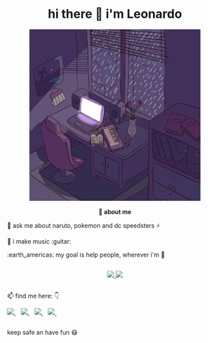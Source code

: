 <h1 align='center'>
hi there 👋 i'm Leonardo
</h1>

<p align='center'>
<img src=https://github.com/nsleo/gifs/blob/main/lofibedroom.gif width="400">
</p>

<strong> 
 <p align='center'>
👦 about me
 </p>
</strong>

<p>💬 ask me about naruto, pokemon and dc speedsters ⚡</p>
<p>🎹 i make music :guitar:</p>
<p>:earth_americas: my goal is help people, wherever i'm  🧑‍</p>

##

<p align='center'>
<a href="#">
 <img src="https://github-readme-stats.vercel.app/api?username=nsleo&show_icons=true&count_private=true&theme=dark" width="350" />
</a>
<a href="#">
 <img src="https://github-readme-stats.vercel.app/api/top-langs/?username=nsleo&theme=dark" width="350" />
</a>
</p>

##

<p>📫 find me here: 👇</p>

<a href="https://www.linkedin.com/in/leonardonunesdasilva">
 <img src="https://img.shields.io/badge/LinkedIn-0077B5?style=for-the-badge&logo=linkedin&logoColor=white" />
</a>&nbsp;&nbsp;
<a href="https://www.instagram.com/n.s.leo/">
 <img src="https://img.shields.io/badge/Instagram-E4405F?style=for-the-badge&logo=instagram&logoColor=white" />
</a>&nbsp;&nbsp;
<a href="mailto:leo2000nunes@gmail.com">
 <img src="https://img.shields.io/badge/Gmail-D14836?style=for-the-badge&logo=gmail&logoColor=white" />
</a>&nbsp;&nbsp;
<a href="https://twitter.com/Leotelho">
 <img src="https://img.shields.io/badge/Twitter-1DA1F2?style=for-the-badge&logo=twitter&logoColor=white" />
</a>&nbsp;&nbsp;

##
 
keep safe an have fun :mask:

